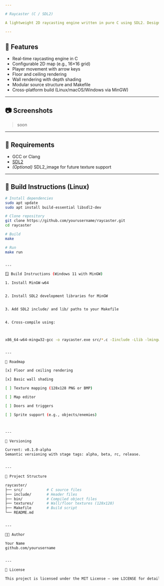 ```yaml
---

# Raycaster (C / SDL2)

A lightweight 2D raycasting engine written in pure C using SDL2. Designed for educational use and prototyping, this project demonstrates core techniques used in early 3D games like *Wolfenstein 3D*.

---
```


## 🚀 Features

- Real-time raycasting engine in C
- Configurable 2D map (e.g., 16×16 grid)
- Player movement with arrow keys
- Floor and ceiling rendering
- Wall rendering with depth shading
- Modular source structure and Makefile
- Cross-platform build (Linux/macOS/Windows via MinGW)

---

## 📷 Screenshots

> soon

---

## 🧩 Requirements

- GCC or Clang
- [SDL2](https://www.libsdl.org/)
- *(Optional)* SDL2_image for future texture support

---

## 🔧 Build Instructions (Linux)

```bash
# Install dependencies
sudo apt update
sudo apt install build-essential libsdl2-dev

# Clone repository
git clone https://github.com/yourusername/raycaster.git
cd raycaster

# Build
make

# Run
make run


---

🪟 Build Instructions (Windows 11 with MinGW)

1. Install MinGW-w64


2. Install SDL2 development libraries for MinGW


3. Add SDL2 include/ and lib/ paths to your Makefile


4. Cross-compile using:



x86_64-w64-mingw32-gcc -o raycaster.exe src/*.c -Iinclude -Llib -lmingw32 -lSDL2main -lSDL2 -mwindows


---

🔄 Roadmap

[x] Floor and ceiling rendering

[x] Basic wall shading

[ ] Texture mapping (128x128 PNG or BMP)

[ ] Map editor

[ ] Doors and triggers

[ ] Sprite support (e.g., objects/enemies)



---

🔢 Versioning

Current: v0.1.0-alpha
Semantic versioning with stage tags: alpha, beta, rc, release.


---

📁 Project Structure

raycaster/
├── src/           # C source files
├── include/       # Header files
├── bin/           # Compiled object files
├── textures/      # Wall/floor textures (128x128)
├── Makefile       # Build script
└── README.md


---

🧑‍💻 Author

Your Name
github.com/yourusername


---

📄 License

This project is licensed under the MIT License — see LICENSE for details.